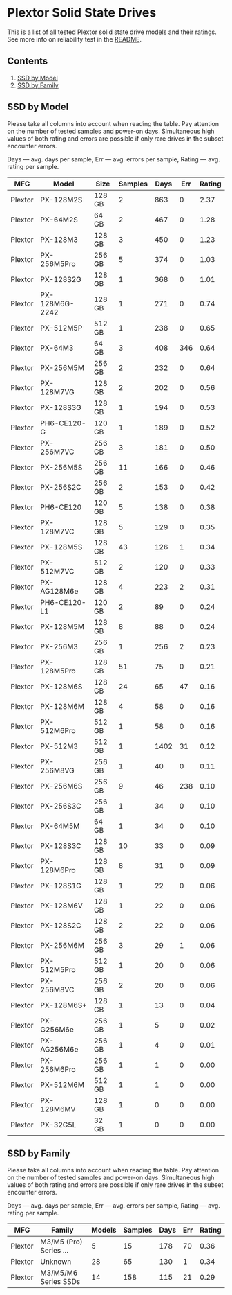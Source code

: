 Plextor Solid State Drives
==========================

This is a list of all tested Plextor solid state drive models and their ratings. See
more info on reliability test in the [README](https://github.com/linuxhw/SMART).

Contents
--------

1. [ SSD by Model  ](#ssd-by-model)
2. [ SSD by Family ](#ssd-by-family)

SSD by Model
------------

Please take all columns into account when reading the table. Pay attention on the
number of tested samples and power-on days. Simultaneous high values of both rating
and errors are possible if only rare drives in the subset encounter errors.

Days   — avg. days per sample,
Err    — avg. errors per sample,
Rating — avg. rating per sample.

| MFG       | Model              | Size   | Samples | Days  | Err   | Rating |
|-----------|--------------------|--------|---------|-------|-------|--------|
| Plextor   | PX-128M2S          | 128 GB | 2       | 863   | 0     | 2.37   |
| Plextor   | PX-64M2S           | 64 GB  | 2       | 467   | 0     | 1.28   |
| Plextor   | PX-128M3           | 128 GB | 3       | 450   | 0     | 1.23   |
| Plextor   | PX-256M5Pro        | 256 GB | 5       | 374   | 0     | 1.03   |
| Plextor   | PX-128S2G          | 128 GB | 1       | 368   | 0     | 1.01   |
| Plextor   | PX-128M6G-2242     | 128 GB | 1       | 271   | 0     | 0.74   |
| Plextor   | PX-512M5P          | 512 GB | 1       | 238   | 0     | 0.65   |
| Plextor   | PX-64M3            | 64 GB  | 3       | 408   | 346   | 0.64   |
| Plextor   | PX-256M5M          | 256 GB | 2       | 232   | 0     | 0.64   |
| Plextor   | PX-128M7VG         | 128 GB | 2       | 202   | 0     | 0.56   |
| Plextor   | PX-128S3G          | 128 GB | 1       | 194   | 0     | 0.53   |
| Plextor   | PH6-CE120-G        | 120 GB | 1       | 189   | 0     | 0.52   |
| Plextor   | PX-256M7VC         | 256 GB | 3       | 181   | 0     | 0.50   |
| Plextor   | PX-256M5S          | 256 GB | 11      | 166   | 0     | 0.46   |
| Plextor   | PX-256S2C          | 256 GB | 2       | 153   | 0     | 0.42   |
| Plextor   | PH6-CE120          | 120 GB | 5       | 138   | 0     | 0.38   |
| Plextor   | PX-128M7VC         | 128 GB | 5       | 129   | 0     | 0.35   |
| Plextor   | PX-128M5S          | 128 GB | 43      | 126   | 1     | 0.34   |
| Plextor   | PX-512M7VC         | 512 GB | 2       | 120   | 0     | 0.33   |
| Plextor   | PX-AG128M6e        | 128 GB | 4       | 223   | 2     | 0.31   |
| Plextor   | PH6-CE120-L1       | 120 GB | 2       | 89    | 0     | 0.24   |
| Plextor   | PX-128M5M          | 128 GB | 8       | 88    | 0     | 0.24   |
| Plextor   | PX-256M3           | 256 GB | 1       | 256   | 2     | 0.23   |
| Plextor   | PX-128M5Pro        | 128 GB | 51      | 75    | 0     | 0.21   |
| Plextor   | PX-128M6S          | 128 GB | 24      | 65    | 47    | 0.16   |
| Plextor   | PX-128M6M          | 128 GB | 4       | 58    | 0     | 0.16   |
| Plextor   | PX-512M6Pro        | 512 GB | 1       | 58    | 0     | 0.16   |
| Plextor   | PX-512M3           | 512 GB | 1       | 1402  | 31    | 0.12   |
| Plextor   | PX-256M8VG         | 256 GB | 1       | 40    | 0     | 0.11   |
| Plextor   | PX-256M6S          | 256 GB | 9       | 46    | 238   | 0.10   |
| Plextor   | PX-256S3C          | 256 GB | 1       | 34    | 0     | 0.10   |
| Plextor   | PX-64M5M           | 64 GB  | 1       | 34    | 0     | 0.10   |
| Plextor   | PX-128S3C          | 128 GB | 10      | 33    | 0     | 0.09   |
| Plextor   | PX-128M6Pro        | 128 GB | 8       | 31    | 0     | 0.09   |
| Plextor   | PX-128S1G          | 128 GB | 1       | 22    | 0     | 0.06   |
| Plextor   | PX-128M6V          | 128 GB | 1       | 22    | 0     | 0.06   |
| Plextor   | PX-128S2C          | 128 GB | 2       | 22    | 0     | 0.06   |
| Plextor   | PX-256M6M          | 256 GB | 3       | 29    | 1     | 0.06   |
| Plextor   | PX-512M5Pro        | 512 GB | 1       | 20    | 0     | 0.06   |
| Plextor   | PX-256M8VC         | 256 GB | 2       | 20    | 0     | 0.06   |
| Plextor   | PX-128M6S+         | 128 GB | 1       | 13    | 0     | 0.04   |
| Plextor   | PX-G256M6e         | 256 GB | 1       | 5     | 0     | 0.02   |
| Plextor   | PX-AG256M6e        | 256 GB | 1       | 4     | 0     | 0.01   |
| Plextor   | PX-256M6Pro        | 256 GB | 1       | 1     | 0     | 0.00   |
| Plextor   | PX-512M6M          | 512 GB | 1       | 1     | 0     | 0.00   |
| Plextor   | PX-128M6MV         | 128 GB | 1       | 0     | 0     | 0.00   |
| Plextor   | PX-32G5L           | 32 GB  | 1       | 0     | 0     | 0.00   |

SSD by Family
-------------

Please take all columns into account when reading the table. Pay attention on the
number of tested samples and power-on days. Simultaneous high values of both rating
and errors are possible if only rare drives in the subset encounter errors.

Days   — avg. days per sample,
Err    — avg. errors per sample,
Rating — avg. rating per sample.

| MFG       | Family                 | Models | Samples | Days  | Err   | Rating |
|-----------|------------------------|--------|---------|-------|-------|--------|
| Plextor   | M3/M5 (Pro) Series ... | 5      | 15      | 178   | 70    | 0.36   |
| Plextor   | Unknown                | 28     | 65      | 130   | 1     | 0.34   |
| Plextor   | M3/M5/M6 Series SSDs   | 14     | 158     | 115   | 21    | 0.29   |
